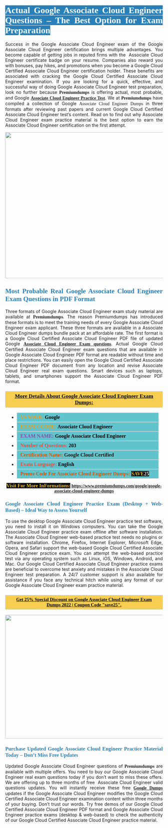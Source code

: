 <h1 style="text-align: justify;"><span style="color:#ffffff;"><span style="font-family:Georgia,serif;"><strong><span style="background-color:#2980b9;">Actual Google Associate Cloud Engineer Questions &ndash; The Best Option for Exam Preparation</span></strong></span></span></h1>

<p style="text-align: justify;">Success in the Google Associate Cloud Engineer exam of the Google Associate Cloud Engineer certification brings multiple advantages. You become capable of getting jobs in reputed firms with the &nbsp;Associate Cloud Engineer certificate badge on your resume. Companies also reward you with bonuses, pay hikes, and promotions when you become a Google Cloud Certified Associate Cloud Engineer certification holder. These benefits are associated with cracking the Google Cloud Certified&nbsp;Associate Cloud Engineer examination. If you are looking for a quick, effective, and successful way of doing Google Associate Cloud Engineer test preparation, look no further because <span style="font-family:Georgia,serif;"><strong>Premiumdumps</strong></span> is offering actual, most probable, and Google <span style="font-family:Georgia,serif;"><strong><a href="https://www.premiumdumps.com/google/google-associate-cloud-engineer-dumps">Associate Cloud Engineer&nbsp;Practice Test</a></strong></span>. We at <span style="font-family:Georgia,serif;"><strong>Premiumdumps</strong></span> have compiled a collection of Google <span style="font-family:Georgia,serif;">Associate Cloud Engineer Dumps</span> in three formats after reviewing past papers and current Google Cloud Certified Associate Cloud Engineer&nbsp;test&rsquo;s content. Read on to find out why Associate Cloud Engineer exam practice material is the best option to earn the Associate Cloud Engineer certification on the first attempt.</p>

<p style="text-align: center;"><a href="https://www.premiumdumps.com/google/google-associate-cloud-engineer-dumps"><img alt="" src="https://i.imgur.com/P39uA2n.jpeg" style="width: 700px; height: 465px;" /></a></p>

<h2 style="text-align: justify;"><span style="color:#2980b9;"><span style="font-family:Georgia,serif;"><strong>Most Probable Real Google Associate Cloud Engineer Exam Questions in PDF Format</strong></span></span></h2>

<p style="text-align: justify;">Three formats of Google Associate Cloud Engineer exam study material are available at <span style="font-family:Georgia,serif;"><strong>Premiumdumps</strong></span>. The reason Premiumdumps has introduced these formats is to meet the training needs of every Google Associate Cloud Engineer exam applicant. These three formats are available in a Associate Cloud Engineer dumps bundle pack at an affordable rate. The first format is a Google Cloud Certified Associate Cloud Engineer PDF file of updated Google <span style="font-family:Georgia,serif;"><strong><a href="https://www.premiumdumps.com/google/google-associate-cloud-engineer-dumps">Associate Cloud Engineer Exam questions</a></strong></span>. Actual Google Cloud Certified Associate Cloud Engineer exam questions that are available in Google Associate Cloud Engineer PDF format are readable without time and place restrictions. You can easily open the Google Cloud Certified Associate Cloud Engineer PDF document from any location and revise Associate Cloud Engineer real exam questions. Smart devices such as laptops, tablets, and smartphones support the Associate Cloud Engineer PDF format.</p>

<h3 style="background: #f7ce50; border: 1px solid rgb(204, 204, 204); padding: 5px 10px; text-align: center;"><span style="font-family:Georgia,serif;"><u><u><span style="color:#000000;"><span style="font-size:11pt"><span style="line-height:normal"><b><span style="font-size:13.0pt"><span cambria="">More Details About Google Associate Cloud Engineer Exam Dumps:</span></span></b></span></span></span></u></u></span></h3>

<ul>
	<li style="margin:0cm 10pt">
	<div style="background:#61c4cd; border: 1px solid rgb(204, 204, 204); padding: 5px 10px; text-align: justify;"><span style="font-family:Georgia,serif;"><span style="font-size:11pt"><span style="line-height:normal"><b><span style="font-size:12.0pt"><span new="" roman="" times=""><span style="color:#f39c12;">VENDOR:</span> <span style="color:#000000;">Google</span></span></span></b></span></span></span></div>
	</li>
	<li style="margin:0cm 10pt">
	<div style="background: #61c4cd; border: 1px solid rgb(204, 204, 204); padding: 5px 10px; text-align: justify;"><span style="font-family:Georgia,serif;"><span style="font-size:11pt"><span style="line-height:normal"><b><span style="font-size:12.0pt"><span new="" roman="" times=""><span style="color:#f39c12;">EXAM CCODE:</span> <span style="color:#000000;">Associate Cloud Engineer</span></span></span></b></span></span></span></div>
	</li>
	<li style="margin:0cm 10pt">
	<div style="background: #61c4cd; border: 1px solid rgb(204, 204, 204); padding: 5px 10px; text-align: justify;"><span style="font-family:Georgia,serif;"><span style="font-size:11pt"><span style="line-height:normal"><b><span style="font-size:12.0pt"><span new="" roman="" times=""><span style="color:#8e44ad;">EXAM NAME:</span> <span style="color:#000000;">Google Associate Cloud Engineer</span></span></span></b></span></span></span></div>
	</li>
	<li style="margin:0cm 10pt">
	<div style="background: #61c4cd; border: 1px solid rgb(204, 204, 204); padding: 5px 10px;"><span style="font-family:Georgia,serif;"><span style="font-size:11pt"><span style="line-height:normal"><b><span style="font-size:12.0pt"><span new="" roman="" times=""><span style="color:#e74c3c;">Number of Questions:</span><span style="color:#000000;"><span style="color:#f1c40f;"> </span>203</span></span></span></b></span></span></span></div>
	</li>
	<li style="margin:0cm 10pt">
	<div style="background: #61c4cd; border: 1px solid rgb(204, 204, 204); padding: 5px 10px; text-align: justify;"><span style="font-family:Georgia,serif;"><span style="font-size:11pt"><span style="line-height:normal"><b><span style="font-size:12.0pt"><span new="" roman="" times=""><span style="color:#d35400;">Certification Name:</span> Google Cloud Certified</span></span></b></span></span></span></div>
	</li>
	<li style="margin:0cm 10pt">
	<div style="background: #61c4cd; border: 1px solid rgb(204, 204, 204); padding: 5px 10px; text-align: justify;"><span style="font-family:Georgia,serif;"><span style="font-size:11pt"><span style="line-height:normal"><b><span style="font-size:12.0pt"><span new="" roman="" times=""><span style="color:#e74c3c;">Exam Language:</span> <span style="color:#000000;">English</span></span></span></b></span></span></span></div>
	</li>
	<li style="margin:0cm 10pt">
	<div style="background: #61c4cd; border: 1px solid rgb(204, 204, 204); padding: 5px 10px;"><span style="font-family:Georgia,serif;"><span style="font-size:11pt"><span style="line-height:normal"><b><span style="font-size:12.0pt"><span new="" roman="" times=""><span style="color:#d35400;">Promo Code For Associate Cloud Engineer Dumps:</span><span style="color:#f1c40f;"> <span style="background-color:#000000;">SAVE</span></span><span style="color:#ffffff;"><span style="background-color:#000000;">25</span></span></span></span></b></span></span></span></div>
	</li>
</ul>

<p style="text-align: center;"><span style="font-family:Georgia,serif;"><strong><span style="font-size:16px;"><span style="color:#f1c40f;"><span style="background-color:#000000;">Visit For More InFormations:</span></span></span> <a href="https://www.premiumdumps.com/google/google-associate-cloud-engineer-dumps">https://www.premiumdumps.com/google/google-associate-cloud-engineer-dumps</a></strong></span></p>

<h3 style="text-align: justify;"><span style="color:#2980b9;"><span style="font-family:Georgia,serif;"><strong><strong><strong>Google Associate Cloud Engineer Practice Exam (Desktop + Web-Based) &ndash; Ideal Way to Assess Yourself</strong></strong></strong></span></span></h3>

<p style="text-align: justify;">To use the desktop Google Associate Cloud Engineer practice test software, you need to install it on Windows computers. You can take the Google Associate Cloud Engineer practice exam offline after software installation. The Associate Cloud Engineer web-based practice test needs no plugins or software installation. Chrome, Firefox, Internet Explorer, Microsoft Edge, Opera, and Safari support the web-based Google Cloud Certified Associate Cloud Engineer practice exam. You can attempt the web-based practice test via any operating system such as Linux, iOS, Windows, Android, and Mac. Our Google Cloud Certified Associate Cloud Engineer practice exams are beneficial to overcome test anxiety and mistakes in the Associate Cloud Engineer test preparation. A 24/7 customer support is also available for assistance if you face any technical hitch while using any format of our Google Associate Cloud Engineer exam practice material.</p>

<h3 style="background: rgb(247, 206, 80); border: 1px solid rgb(204, 204, 204); padding: 5px 10px; text-align: center;"><span style="font-family:Georgia,serif;"><u><span style="color:#000000;"><span style="font-size:11pt;"><span style="line-height:normal;"><b><span cambria="">Get 25% Special Discount on Google Associate Cloud Engineer Exam Dumps 2022 | Coupon Code &quot;save25&quot;.</span></b></span></span></span></u></span></h3>

<p style="text-align: center;"><strong><strong><a href="https://www.premiumdumps.com/google/google-associate-cloud-engineer-dumps"><img alt="" src="https://i.imgur.com/IafrsaO.jpg" style="width: 700px; height: 394px;" /></a></strong></strong></p>

<h3 style="text-align: justify;"><strong><span style="color:#2980b9;"><span style="font-family:Georgia,serif;"><strong><strong><strong>Purchase Updated Google Associate Cloud Engineer Practice Material Today &ndash; Don&rsquo;t Miss Free Updates</strong></strong></strong></span></span></strong></h3>

<p style="text-align: justify;">Updated Google Associate Cloud Engineer questions of <span style="font-family:Georgia,serif;"><strong>Premiumdumps</strong></span> are available with multiple offers. You need to buy our Google Associate Cloud Engineer real exam questions today if you don&rsquo;t want to miss these offers. We are offering up to three months of free &nbsp;Associate Cloud Engineer valid questions updates. You will instantly receive these free <span style="font-family:Georgia,serif;"><strong><a href="https://www.premiumdumps.com/google-exam-dumps">Google Dumps</a></strong></span> updates if the Google&nbsp;Associate Cloud Engineer modifies the Google Cloud Certified Associate Cloud Engineer examination content within three months of your buying. Don&rsquo;t trust our words. Try free demos of our Google Cloud Certified Associate Cloud Engineer PDF format and Google Associate Cloud Engineer practice exams (desktop &amp; web-based) to check the authenticity of our Google Cloud Certified&nbsp;Associate Cloud Engineer practice material.</p>
